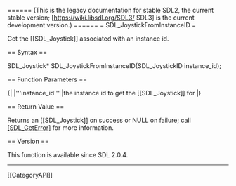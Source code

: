 ====== (This is the legacy documentation for stable SDL2, the current stable version; [https://wiki.libsdl.org/SDL3/ SDL3] is the current development version.) ======
= SDL_JoystickFromInstanceID =

Get the [[SDL_Joystick]] associated with an instance id.

== Syntax ==

<syntaxhighlight lang='c'>
SDL_Joystick* SDL_JoystickFromInstanceID(SDL_JoystickID instance_id);
</syntaxhighlight>

== Function Parameters ==

{|
|'''instance_id'''
|the instance id to get the [[SDL_Joystick]] for
|}

== Return Value ==

Returns an [[SDL_Joystick]] on success or NULL on failure; call
[[SDL_GetError]]() for more information.

== Version ==

This function is available since SDL 2.0.4.

----
[[CategoryAPI]]


